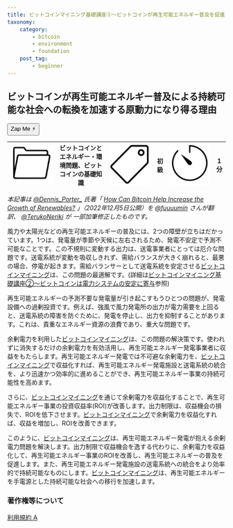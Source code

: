```yaml
---
title: ビットコインマイニング基礎講座③〜ビットコインが再生可能エネルギー普及を促進？
taxonomy:
    category:
        - bitcoin
        - environment
        - foundation
    post_tag:
        - beginner
---
```


## ビットコインが再生可能エネルギー普及による持続可能な社会への転換を加速する原動力になり得る理由

<button class="zap-button" data-npub="npub1u3rz86hzjejkh54mg04u20sxe62ps3nhtqy987n6yqv6sx52uhjsnkn4se" data-relays="wss://relay.damus.io,wss://relay.snort.social,wss://nostr.wine,wss://relay.nostr.band">Zap Me ⚡</button>

|  ![Category](/_images/category.png)  |  ビットコインとエネルギー・環境問題、ビットコインの基礎知識 |  ![Tag](/_images/tag.png)  | 初級  | ![Time](/_images/timer.png)  |  1分  |
| ---- | ---- | ---- | ---- | ---- | ---- |

*本記事は [@Dennis_Porter_](https://twitter.com/Dennis_Porter_) 氏著「 [How Can Bitcoin Help Increase the Growth of Renewables?](https://www.satoshiaction.io/post/how-can-bitcoin-help-increase-the-growth-of-renewables) 」（2022年12月5日公開）を [@fuuuumin](https://twitter.com/fuuuumin314) さんが翻訳、  [@TerukoNeriki](https://twitter.com/TerukoNeriki) が 一部加筆修正したものです。*

風力や太陽光などの再生可能エネルギーの普及には、2つの障壁が立ちはだかっています。1つは、発電量が季節や天候に左右されるため、発電不安定で予測不可能なことです。この不規則に変動する出力は、送電事業者にとっては厄介な問題です。送電系統が変動を吸収しきれず、需給バランスが大きく崩れると、最悪の場合、停電が起きます。需給バランサーとして送電系統を安定させる[ビットコインマイニング](https://lostinbitcoin.jp.testrs.jp/staging/glossary/glossary-ma/#mining)は、この問題の最適解です。(詳細は[ビットコインマイニング基礎講座②〜ビットコインは電力システムの安定に寄与](https://lostinbitcoin.jp.testrs.jp/staging/bitcoin/how_can_bitcoin_balance_the_grid/)参照)

再生可能エネルギーの予測不要な発電量が引き起こすもうひとつの問題が、発電設備への過剰投資です。例えば、強風で風力発電所の出力が電力需要を上回ると、送電系統の障害を防ぐために、発電を停止し、出力を抑制することがあります。これは、貴重なエネルギー資源の浪費であり、重大な問題です。

余剰電力を利用した[ビットコインマイニング](https://lostinbitcoin.jp.testrs.jp/staging/glossary/glossary-ma/#mining)は、この問題の解決策です。使われずに消失するだけの余剰電力を有効活用し、再生可能エネルギー発電事業者に収益をもたらします。再生可能エネルギー発電では不可避な余剰電力を、[ビットコインマイニング](https://lostinbitcoin.jp.testrs.jp/staging/glossary/glossary-ma/#mining)で収益化すれば、再生可能エネルギー発電施設と送電系統の統合を、より迅速かつ効率的に進めることができ、再生可能エネルギー事業の持続可能性を高めます。

さらに、[ビットコインマイニング](https://lostinbitcoin.jp.testrs.jp/staging/glossary/glossary-ma/#mining)を通じて余剰電力を収益化することで、再生可能エネルギー事業の投資収益率(ROI)が改善します。出力制限は、収益機会の損失で、ROIを低下させます。[ビットコインマイニング](https://lostinbitcoin.jp.testrs.jp/staging/glossary/glossary-ma/#mining)で余剰電力を収益化すれば、収益を増加し、ROIを改善できます。

このように、[ビットコインマイニング](https://lostinbitcoin.jp.testrs.jp/staging/glossary/glossary-ma/#mining)は、再生可能エネルギー発電が抱える余剰電力問題を解決します。出力制限で収益機会を逸する代わりに、余剰電力を収益化して、再生可能エネルギー事業のROIを改善し、再生可能エネルギーの普及を促進します。また、再生可能エネルギー発電施設の送電系統への統合をより効率的で持続可能なものにします。[ビットコインマイニング](https://lostinbitcoin.jp/glossary.testrs.jp/staging/glossary-ma/#mining)は、再生可能エネルギーを手電源とした持続可能な社会への移行を加速します。

### 著作権等について
[利用規約 A](https://lostinbitcoin.jp/copyright/#uaa)
